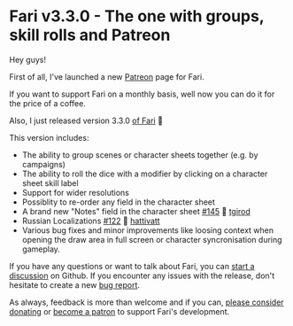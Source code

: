 # Fari v3.3.0 - The one with groups, skill rolls and Patreon

Hey guys!

First of all, I've launched a new [Patreon](https://www.patreon.com/fariapp) page for Fari.

If you want to support Fari on a monthly basis, well now you can do it for the price of a coffee.

Also, I just released version 3.3.0 [of Fari](http://fari.app/) 🚀

This version includes:

- The ability to group scenes or character sheets together (e.g. by campaigns)
- The ability to roll the dice with a modifier by clicking on a character sheet skill label
- Support for wider resolutions
- Possiblity to re-order any field in the character sheet
- A brand new "Notes" field in the character sheet [#145](https://github.com/fariapp/fari/issues/145) 👏 [tgirod](https://github.com/tgirod)
- Russian Localizations [#122](https://github.com/fariapp/fari/issues/122) 👏 [hattivatt](https://github.com/hattivatt)
- Various bug fixes and minor improvements like loosing context when opening the draw area in full screen or character syncronisation during gameplay.

If you have any questions or want to talk about Fari, you can [start a discussion](https://github.com/fariapp/fari/discussions) on Github. If you encounter any issues with the release, don't hesitate to create a new [bug report](https://github.com/fariapp/fari/issues/new/choose).

As always, feedback is more than welcome and if you can, [please consider donating](https://ko-fi.com/rpdeshaies) or [become a patron](https://www.patreon.com/fariapp) to support Fari's development.
